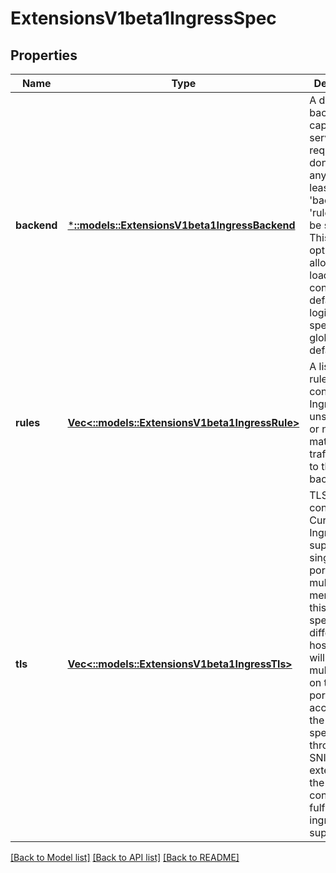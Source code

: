 # ExtensionsV1beta1IngressSpec

## Properties
Name | Type | Description | Notes
------------ | ------------- | ------------- | -------------
**backend** | [***::models::ExtensionsV1beta1IngressBackend**](io.k8s.kubernetes.pkg.apis.extensions.v1beta1.IngressBackend.md) | A default backend capable of servicing requests that don&#39;t match any rule. At least one of &#39;backend&#39; or &#39;rules&#39; must be specified. This field is optional to allow the loadbalancer controller or defaulting logic to specify a global default. | [optional] [default to null]
**rules** | [**Vec<::models::ExtensionsV1beta1IngressRule>**](io.k8s.kubernetes.pkg.apis.extensions.v1beta1.IngressRule.md) | A list of host rules used to configure the Ingress. If unspecified, or no rule matches, all traffic is sent to the default backend. | [optional] [default to null]
**tls** | [**Vec<::models::ExtensionsV1beta1IngressTls>**](io.k8s.kubernetes.pkg.apis.extensions.v1beta1.IngressTLS.md) | TLS configuration. Currently the Ingress only supports a single TLS port, 443. If multiple members of this list specify different hosts, they will be multiplexed on the same port according to the hostname specified through the SNI TLS extension, if the ingress controller fulfilling the ingress supports SNI. | [optional] [default to null]

[[Back to Model list]](../README.md#documentation-for-models) [[Back to API list]](../README.md#documentation-for-api-endpoints) [[Back to README]](../README.md)


